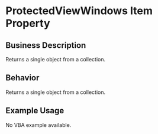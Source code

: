 # ProtectedViewWindows Item Property

## Business Description
Returns a single object from a collection.

## Behavior
Returns a single object from a collection.

## Example Usage
No VBA example available.